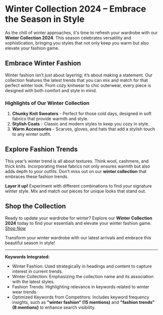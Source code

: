 # Winter Collection 2024 – Embrace the Season in Style

As the chill of winter approaches, it's time to refresh your wardrobe with our **Winter Collection 2024**. This season celebrates versatility and sophistication, bringing you styles that not only keep you warm but also elevate your fashion game.

## Embrace Winter Fashion
Winter fashion isn’t just about layering; it’s about making a statement. Our collection features the latest trends that you can mix and match for that perfect winter look. From cozy knitwear to chic outerwear, every piece is designed with both comfort and style in mind. 

### Highlights of Our Winter Collection
1. **Chunky Knit Sweaters** - Perfect for those cold days, designed in soft fabrics that provide warmth and style.
2. **Stylish Coats** - Classic and modern styles to keep you cozy in style.
3. **Warm Accessories** - Scarves, gloves, and hats that add a stylish touch to any winter outfit.

## Explore Fashion Trends
This year’s winter trend is all about textures. Think wool, cashmere, and thick knits. Incorporating these fabrics not only ensures warmth but also adds depth to your outfits. Don’t miss out on our **winter collection** that embraces these fashion trends.

**Layer it up!** Experiment with different combinations to find your signature winter style. Mix and match our pieces for unique looks that stand out.

## Shop the Collection
Ready to update your wardrobe for winter? Explore our **Winter Collection 2024** today to find your essentials and elevate your winter fashion game. [Shop Now](#)

Transform your winter wardrobe with our latest arrivals and embrace this beautiful season in style!


---

**Keywords Integrated:**
- Winter Fashion: Used strategically in headings and content to capture interest in current trends.
- Winter Collection: Emphasizing the collection name and its association with the latest styles.
- Fashion Trends: Highlighting relevance in keywords related to winter wear trends.
- Optimized Keywords from Competitors:  Includes keyword frequency insights, such as **"winter fashion" (15 mentions)** and **"fashion trends" (8 mentions)** to enhance search visibility.